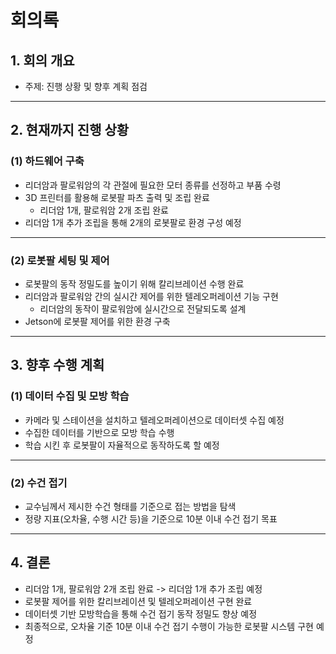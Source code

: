 # 회의록

## 1. 회의 개요 
- 주제: 진행 상황 및 향후 계획 점검

---

## 2. 현재까지 진행 상황

### (1) 하드웨어 구축
  - 리더암과 팔로워암의 각 관절에 필요한 모터 종류를 선정하고 부품 수령
  - 3D 프린터를 활용해 로봇팔 파츠 출력 및 조립 완료
    - 리더암 1개, 팔로워암 2개 조립 완료
  - 리더암 1개 추가 조립을 통해 2개의 로봇팔로 환경 구성 예정
     
---

### (2) 로봇팔 세팅 및 제어
  - 로봇팔의 동작 정밀도를 높이기 위해 칼리브레이션 수행 완료
  - 리더암과 팔로워암 간의 실시간 제어를 위한 텔레오퍼레이션 기능 구현
    - 리더암의 동작이 팔로워암에 실시간으로 전달되도록 설계
  - Jetson에 로봇팔 제어를 위한 환경 구축

---

## 3. 향후 수행 계획

### (1) 데이터 수집 및 모방 학습
  - 카메라 및 스테이션을 설치하고 텔레오퍼레이션으로 데이터셋 수집 예정
  - 수집한 데이터를 기반으로 모방 학습 수행
  - 학습 시킨 후 로봇팔이 자율적으로 동작하도록 할 예정

---

### (2) 수건 접기
  - 교수님께서 제시한 수건 형태를 기준으로 접는 방법을 탐색
  - 정량 지표(오차율, 수행 시간 등)을 기준으로 10분 이내 수건 접기 목표

---

## 4. 결론
  - 리더암 1개, 팔로워암 2개 조립 완료 -> 리더암 1개 추가 조립 예정
  - 로봇팔 제어를 위한 칼리브레이션 및 텔레오퍼레이션 구현 완료
  - 데이터셋 기반 모방학습을 통해 수건 접기 동작 정밀도 향상 예정
  - 최종적으로, 오차율 기준 10분 이내 수건 접기 수행이 가능한 로봇팔 시스템 구현 예정

